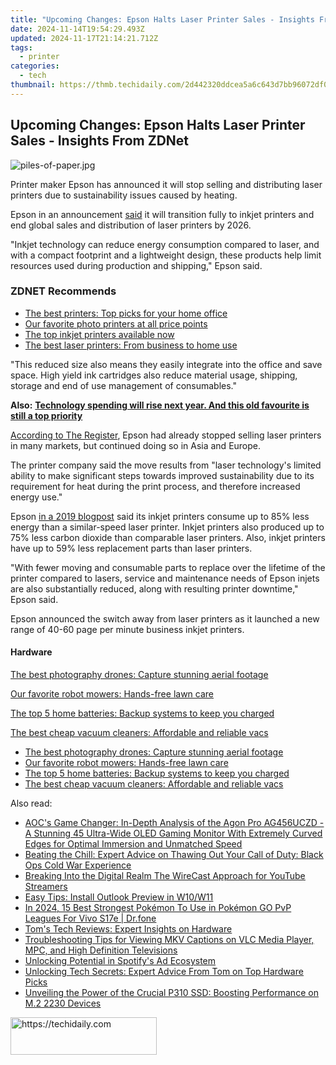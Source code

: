 ```yaml
---
title: "Upcoming Changes: Epson Halts Laser Printer Sales - Insights From ZDNet"
date: 2024-11-14T19:54:29.493Z
updated: 2024-11-17T21:14:21.712Z
tags:
  - printer
categories:
  - tech
thumbnail: https://thmb.techidaily.com/2d442320ddcea5a6c643d7bb96072df0771c7a8fdbc0ef8987b81525ef067294.jpg
---
```


## Upcoming Changes: Epson Halts Laser Printer Sales - Insights From ZDNet

![piles-of-paper.jpg](https://www.zdnet.com/a/img/resize/efe0a3e72aeb766b056daabccefa7a54eacc2d99/2021/03/23/37893617-8a1b-496c-a074-2698e8c1726f/piles-of-paper.jpg?auto=webp&width=1280)

Printer maker Epson has announced it will stop selling and distributing laser printers due to sustainability issues caused by heating. 

Epson in an announcement [said](https://www.prnewswire.com/ae/news-releases/epson-completes-its-business-mfp-range-fully-committing-to-the-sustainability-advantages-of-heat-free-inkjet-technology-and-discontinuing-the-global-sale-of-laser-printers-301685258.html) it will transition fully to inkjet printers and end global sales and distribution of laser printers by 2026\. 

"Inkjet technology can reduce energy consumption compared to laser, and with a compact footprint and a lightweight design, these products help limit resources used during production and shipping," Epson said. 

### **ZDNET** Recommends

* [The best printers: Top picks for your home office](https://www.zdnet.com/article/best-printer/)
* [Our favorite photo printers at all price points](https://www.zdnet.com/article/best-photo-printer/)
* [The top inkjet printers available now](https://www.zdnet.com/article/best-inkjet-printer/)
* [The best laser printers: From business to home use](https://www.zdnet.com/article/best-laser-printer/)

"This reduced size also means they easily integrate into the office and save space. High yield ink cartridges also reduce material usage, shipping, storage and end of use management of consumables."

**Also:** [**Technology spending will rise next year. And this old favourite is still a top priority**](https://www.zdnet.com/article/technology-spending-will-rise-next-year-and-this-old-favourite-is-still-a-top-priority/)

[According to The Register](https://www.theregister.com/2022/11/28/epson%5Fends%5Flaser%5Fprinters/?td=rt-3a), Epson had already stopped selling laser printers in many markets, but continued doing so in Asia and Europe. 

The printer company said the move results from "laser technology's limited ability to make significant steps towards improved sustainability due to its requirement for heat during the print process, and therefore increased energy use."

Epson [in a 2019 blogpost](https://blog.epson.com.sg/inkjet-printers-better-for-the-environment-and-for-business/) said its inkjet printers consume up to 85% less energy than a similar-speed laser printer. Inkjet printers also produced up to 75% less carbon dioxide than comparable laser printers. Also, inkjet printers have up to 59% less replacement parts than laser printers. 

"With fewer moving and consumable parts to replace over the lifetime of the printer compared to lasers, service and maintenance needs of Epson injets are also substantially reduced, along with resulting printer downtime," Epson said.

Epson announced the switch away from laser printers as it launched a new range of 40-60 page per minute business inkjet printers. 

#### Hardware

[The best photography drones: Capture stunning aerial footage](https://www.zdnet.com/article/best-photography-drone/ "The best photography drones: Capture stunning aerial footage")

[Our favorite robot mowers: Hands-free lawn care](https://www.zdnet.com/article/best-robot-mower/ "Our favorite robot mowers: Hands-free lawn care")

[The top 5 home batteries: Backup systems to keep you charged](https://www.zdnet.com/article/best-home-battery/ "The top 5 home batteries: Backup systems to keep you charged")

[The best cheap vacuum cleaners: Affordable and reliable vacs](https://www.zdnet.com/article/best-cheap-vacuum/ "The best cheap vacuum cleaners: Affordable and reliable vacs")

* [The best photography drones: Capture stunning aerial footage](https://www.zdnet.com/article/best-photography-drone/ "The best photography drones: Capture stunning aerial footage")
* [Our favorite robot mowers: Hands-free lawn care](https://www.zdnet.com/article/best-robot-mower/ "Our favorite robot mowers: Hands-free lawn care")
* [The top 5 home batteries: Backup systems to keep you charged](https://www.zdnet.com/article/best-home-battery/ "The top 5 home batteries: Backup systems to keep you charged")
* [The best cheap vacuum cleaners: Affordable and reliable vacs](https://www.zdnet.com/article/best-cheap-vacuum/ "The best cheap vacuum cleaners: Affordable and reliable vacs")

<ins class="adsbygoogle"
     style="display:block"
     data-ad-format="autorelaxed"
     data-ad-client="ca-pub-7571918770474297"
     data-ad-slot="1223367746"></ins>

<ins class="adsbygoogle"
     style="display:block"
     data-ad-client="ca-pub-7571918770474297"
     data-ad-slot="8358498916"
     data-ad-format="auto"
     data-full-width-responsive="true"></ins>

<span class="atpl-alsoreadstyle">Also read:</span>
<div><ul>
<li><a href="https://hardware-reviews.techidaily.com/aocs-game-changer-in-depth-analysis-of-the-agon-pro-ag456uczd-a-stunning-45-ultra-wide-oled-gaming-monitor-with-extremely-curved-edges-for-optimal-immersion17/"><u>AOC's Game Changer: In-Depth Analysis of the Agon Pro AG456UCZD - A Stunning 45 Ultra-Wide OLED Gaming Monitor With Extremely Curved Edges for Optimal Immersion and Unmatched Speed</u></a></li>
<li><a href="https://win-solutions.techidaily.com/beating-the-chill-expert-advice-on-thawing-out-your-call-of-duty-black-ops-cold-war-experience/"><u>Beating the Chill: Expert Advice on Thawing Out Your Call of Duty: Black Ops Cold War Experience</u></a></li>
<li><a href="https://youtube-clips.techidaily.com/breaking-into-the-digital-realm-the-wirecast-approach-for-youtube-streamers/"><u>Breaking Into the Digital Realm The WireCast Approach for YouTube Streamers</u></a></li>
<li><a href="https://windows11.techidaily.com/easy-tips-install-outlook-preview-in-w10w11/"><u>Easy Tips: Install Outlook Preview in W10/W11</u></a></li>
<li><a href="https://change-location.techidaily.com/in-2024-15-best-strongest-pokemon-to-use-in-pokemon-go-pvp-leagues-for-vivo-s17e-drfone-by-drfone-virtual-android/"><u>In 2024, 15 Best Strongest Pokémon To Use in Pokémon GO PvP Leagues For Vivo S17e | Dr.fone</u></a></li>
<li><a href="https://hardware-reviews.techidaily.com/toms-tech-reviews-expert-insights-on-hardware/"><u>Tom's Tech Reviews: Expert Insights on Hardware</u></a></li>
<li><a href="https://techtrends.techidaily.com/troubleshooting-tips-for-viewing-mkv-captions-on-vlc-media-player-mpc-and-high-definition-televisions/"><u>Troubleshooting Tips for Viewing MKV Captions on VLC Media Player, MPC, and High Definition Televisions</u></a></li>
<li><a href="https://extra-hints.techidaily.com/unlocking-potential-in-spotifys-ad-ecosystem/"><u>Unlocking Potential in Spotify's Ad Ecosystem</u></a></li>
<li><a href="https://hardware-reviews.techidaily.com/unlocking-tech-secrets-expert-advice-from-tom-on-top-hardware-picks/"><u>Unlocking Tech Secrets: Expert Advice From Tom on Top Hardware Picks</u></a></li>
<li><a href="https://hardware-reviews.techidaily.com/unveiling-the-power-of-the-crucial-p310-ssd-boosting-performance-on-m2-2230-devices/"><u>Unveiling the Power of the Crucial P310 SSD: Boosting Performance on M.2 2230 Devices</u></a></li>
</ul></div>

<!-- affiliate ads begin -->
<a href="https://25home.pxf.io/c/5597632/2148640/16836" target="_top" id="2148640">
  <img src="//a.impactradius-go.com/display-ad/16836-2148640" border="0" alt="https://techidaily.com" width="234" height="60"/>
</a>
<img height="0" width="0" src="https://25home.pxf.io/i/5597632/2148640/16836" style="position:absolute;visibility:hidden;" border="0" />
<!-- affiliate ads end -->


